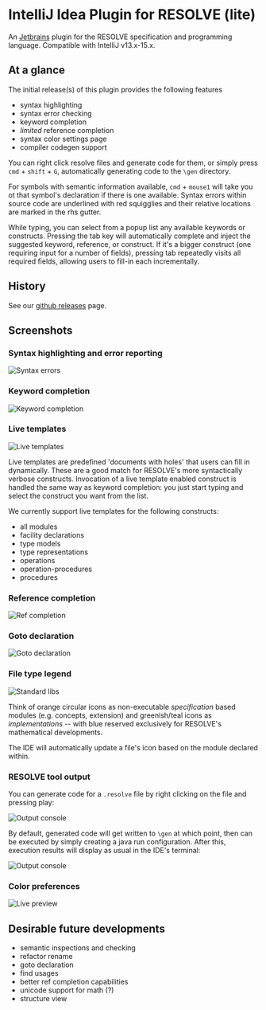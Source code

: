 # IntelliJ Idea Plugin for RESOLVE (lite)

An [Jetbrains](https://www.jetbrains.com/idea/) plugin for the
RESOLVE specification and programming language. Compatible with IntelliJ v13.x-15.x.


## At a glance

The initial release(s) of this plugin provides the following features

- syntax highlighting
- syntax error checking
- keyword completion
- *limited* reference completion
- syntax color settings page
- compiler codegen support

You can right click resolve files and generate code for them, or simply press `cmd` + `shift` + `G`, automatically generating code to the `\gen` directory. 

For symbols with semantic information available, `cmd` + `mouse1` will take you ot that symbol's declaration if there is one available. Syntax errors within source code are underlined with red squigglies and their relative locations are marked in the rhs gutter.

While typing, you can select from a popup list any available keywords or constructs. Pressing the tab key will automatically complete and inject the suggested keyword, reference, or construct. If it's a bigger construct (one requiring input for a number of fields), pressing tab repeatedly visits all required fields, allowing users to fill-in each incrementally.

## History

See our [github releases](https://github.com/Welchd1/resolve-intellij-plugin/releases) page.

## Screenshots

### Syntax highlighting and error reporting
![Syntax errors](resources/images/syntax-errors.png)

### Keyword completion
![Keyword completion](resources/images/keyword-completion.png)

### Live templates
![Live templates](resources/images/live-templates.png)

Live templates are predefined 'documents with holes' that users
can fill in dynamically. These are a good match for RESOLVE's more syntactically
verbose constructs. Invocation of a live template enabled construct is handled
the same way as keyword completion: you just start typing and select the
construct you want from the list.

We currently support live templates for the following constructs:
- all modules
- facility declarations
- type models
- type representations
- operations
- operation-procedures
- procedures

### Reference completion
![Ref completion](resources/images/basic-ref-completion.png)

### Goto declaration

![Goto declaration](resources/images/basic-goto-decl.png)

### File type legend

![Standard libs](resources/images/icon-legend.png)

Think of orange circular icons as non-executable *specification* based modules
(e.g. concepts, extension) and greenish/teal icons as *implementations* --
with blue reserved exclusively for RESOLVE's mathematical developments.

The IDE will automatically update a file's icon based on the module declared
within.

### RESOLVE tool output
You can generate code for a `.resolve` file by right clicking on the file and pressing play:

![Output console](resources/images/run-option.png)

By default, generated code will get written to `\gen` at which point, then can be executed by simply creating a java run configuration. After this, execution results will display as usual in the IDE's terminal:

![Output console](resources/images/execution.png)

### Color preferences

![Live preview](resources/images/color-prefs.png)

## Desirable future developments

- semantic inspections and checking
- refactor rename
- goto declaration
- find usages
- better ref completion capabilities
- unicode support for math (?)
- structure view


